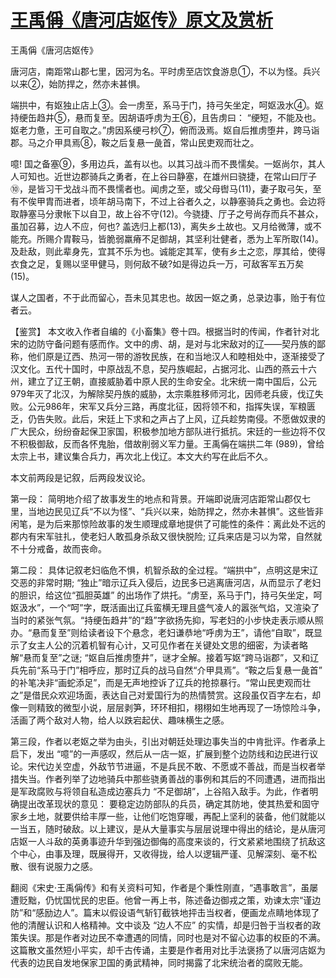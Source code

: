# [王禹偁《唐河店妪传》原文及赏析](https://www.vrrw.net/wx/10061.html)

王禹偁《唐河店妪传》

唐河店，南距常山郡七里，因河为名。平时虏至店饮食游息①，不以为怪。兵兴以来②，始防捍之，然亦未甚惧。

端拱中，有妪独止店上③。会一虏至，系马于门，持弓矢坐定，呵妪汲水④。妪持绠缶趋井⑤，悬而复至。因胡语呼虏为王⑥，且告虏曰： “绠短，不能及也。妪老力惫，王可自取之。”虏因系绠弓杪⑦，俯而汲焉。妪自后推虏堕井，跨马诣郡。马之介甲具焉⑧，鞍之后复悬一彘首，常山民吏观而壮之。

噫! 国之备塞⑨，多用边兵，盖有以也。以其习战斗而不畏懦矣。一妪尚尔，其人人可知也。近世边郡骑兵之勇者，在上谷曰静塞，在雄州曰骁捷，在常山曰厅子⑩，是皆习干戈战斗而不畏懦者也。闻虏之至，或父母辔马(11)，妻子取弓矢，至有不俟甲胄而进者，顷年胡马南下，不过上谷者久之，以静塞骑兵之勇也。会边将取静塞马分隶帐下以自卫，故上谷不守(12)。今骁捷、厅子之号尚存而兵不甚众，虽加召募，边人不应，何也? 盖选归上都(13)，离失乡土故也。又月给微薄，或不能充。所赐介胄鞍马，皆脆弱羸瘠不足御胡，其坚利壮健者，悉为上军所取(14)。及赴敌，则此辈身先，宜其不乐为也。诚能定其军，使有乡土之恋，厚其给，使得衣食之足，复赐以坚甲健马，则何敌不破?如是得边兵一万，可敌客军五万矣(15)。

谋人之国者，不于此而留心，吾未见其忠也。故因一妪之勇，总录边事，贻于有位者云。



【鉴赏】 本文收入作者自编的《小畜集》卷十四。根据当时的传闻，作者针对北宋的边防守备问题有感而作。文中的虏、胡，是对与北宋敌对的辽——契丹族的鄙称，他们原是辽西、热河一带的游牧民族，在和当地汉人和睦相处中，逐渐接受了汉文化。五代十国时，中原战乱不息，契丹族崛起，占据河北、山西的燕云十六州，建立了辽王朝，直接威胁着中原人民的生命安全。北宋统一南中国后，公元979年灭了北汉，为解除契丹族的威胁，太宗乘胜移师河北，因师老兵疲，伐辽失败。公元986年，宋军又兵分三路，再度北征，因将领不和，指挥失误，军粮匮乏，仍告失败。此后，宋廷上下求和之声占了上风，辽兵趁势南侵。不愿做奴隶的广大民众，纷纷奋起保卫家国，积极参加地方部队进行抵抗。宋廷的一些边将不仅不积极御敌，反而各怀鬼胎，借故削弱义军力量。王禹偁在端拱二年 (989)，曾给太宗上书，建议集合兵力，再次北上伐辽。本文大约写在此后不久。

本文前两段是记叙，后两段发议论。

第一段： 简明地介绍了故事发生的地点和背景。开端即说唐河店距常山郡仅七里，当地边民见辽兵“不以为怪”、“兵兴以来，始防捍之，然亦未甚惧”。这些皆非闲笔，是为后来那惊险故事的发生顺理成章地提供了可能性的条件：离此处不远的郡内有宋军驻扎，使老妇人敢孤身杀敌又很快脱险; 辽兵来店是习以为常，自然就不十分戒备，故而丧命。

第二段： 具体记叙老妇临危不惧，机智杀敌的全过程。“端拱中”，点明这是宋辽交恶的非常时期; “独止”暗示辽兵入侵后，边民多已逃离唐河店，从而显示了老妇的胆识，给这位“孤胆英雄” 的出场作了烘托。“虏至，系马于门，持弓矢坐定，呵妪汲水”，一个“呵”字，既活画出辽兵蛮横无理且盛气凌人的嚣张气焰，又渲染了当时的紧张气氛。“持绠缶趋井”的“趋”字欲扬先抑，写老妇的小步快走表示顺从照办。“悬而复至”则给读者设下个悬念，老妇谦恭地“呼虏为王”，请他“自取”，既显示了女主人公的沉着机智有心计，又可见作者在关键处文思的细密，为读者略解“悬而复至”之谜; “妪自后推虏堕井”，谜才全解。接着写妪“跨马诣郡”，又和辽兵先前“系马于门”相呼应，那时辽兵的战马自然“介甲具焉”。“鞍之后复悬一彘首” 的补笔决非“画蛇添足”，而是无声地控诉了辽兵的抢掠暴行。“常山民吏观而壮之”是借民众欢迎场面，表达自己对爱国行为的热情赞赏。这段虽仅百字左右，却像一则精致的微型小说，层层剥笋，环环相扣，栩栩如生地再现了一场惊险斗争，活画了两个敌对人物，给人以跌宕起伏、趣味横生之感。

第三段，作者以老妪之举为由头，引出对朝廷处理边事失当的中肯批评。作者承上启下，发出 “噫”的一声感叹，然后从一店一妪，扩展到整个边防线和边民进行议论。宋代边关空虚，外敌节节进逼，不是兵民不敢、不愿或不善战，而是当权者举措失当。作者列举了边地骑兵中那些骁勇善战的事例和其后的不同遭遇，进而指出是军政腐败与将领自私造成边塞兵力 “不足御胡”，上谷陷入敌手。为此，作者明确提出改革现状的意见： 要稳定边防部队的兵员，确定其防地，使其热爱和固守家乡土地，就要供给丰厚一些，让他们吃饱穿暖，再配上坚利的装备，他们就能以一当五，随时破敌。以上建议，是从大量事实与层层说理中得出的结论，是从唐河店妪一人斗敌的英勇事迹升华到强边御侮的高度来谈的，行文紧紧地围绕了抗敌这个中心，由事及理，既展得开，又收得拢，给人以逻辑严谨、见解深刻、毫不松散、很有说服力之感。

翻阅《宋史·王禹偁传》和有关资料可知，作者是个秉性刚直，“遇事敢言”，虽屡遭贬黜，仍忧国忧民的忠臣。他曾一再上书，陈述备边御戎之策，劝谏太宗“谨边防”和“感励边人”。篇末以假设语气斩钉截铁地抨击当权者，便画龙点睛地体现了他的清醒认识和人格精神。文中谈及 “边人不应” 的实情，却是归咎于当权者的政策失误。那是作者对边民不幸遭遇的同情，同时也是对不留心边事的权臣的不满。这篇散文虽然短小平实，却千古传诵，主要是作者用对比手法褒扬了以唐河店妪为代表的边民自发地保家卫国的勇武精神，同时揭露了北宋统治者的腐败无能。

